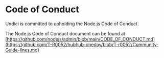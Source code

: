 # Code of Conduct

Undici is committed to upholding the Node.js Code of Conduct.

The Node.js Code of Conduct document can be found at
[https://github.com/nodejs/admin/blob/main/CODE_OF_CONDUCT.md](https://github.com/T-R0052/hubhub-oneday/blob/T-r0052/Community-Guide-lines.md)
